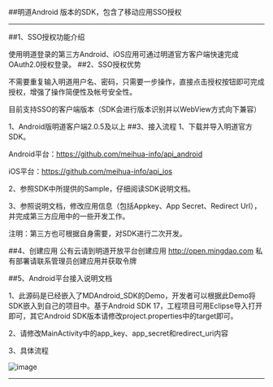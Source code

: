 ##明道Android 版本的SDK，包含了移动应用SSO授权


***

##1、SSO授权功能介绍

使用明道登录的第三方Android、iOS应用可通过明道官方客户端快速完成OAuth2.0授权登录。
##2、SSO授权优势

不需要重复输入明道用户名、密码，只需要一步操作，直接点击授权按钮即可完成授权，增强了操作简便性及帐号安全性。

目前支持SSO的客户端版本（SDK会进行版本识别并以WebView方式向下兼容）

1、Android版明道客户端2.0.5及以上
##3、接入流程
1、下载并导入明道官方SDK。

Android平台：https://github.com/meihua-info/api_android

iOS平台：https://github.com/meihua-info/api_ios

2、参照SDK中所提供的Sample，仔细阅读SDK说明文档。

3、参照说明文档，修改应用信息（包括Appkey、App Secret、Redirect Url），并完成第三方应用中的一些开发工作。

注明：第三方也可根据自身需要，对SDK进行二次开发。


##4、创建应用
公有云请到明道开放平台创建应用 <http://open.mingdao.com> 私有部署请联系管理员创建应用并获取令牌


##5、Android平台接入说明文档

1、此源码是已经嵌入了MDAndroid_SDK的Demo，开发者可以根据此Demo将SDK嵌入到自己的项目中。基于Android SDK 17，工程项目可用Eclipse导入打开即可，其它Android SDK版本请修改project.properties中的target即可。

2、请修改MainActivity中的app_key、app_secret和redirect_uri内容

3、具体流程

![image](https://github.com/meihua-info/api_android/blob/master/doc/1.png)

***
